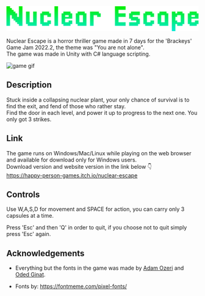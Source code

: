 <img src="Assets/UI/title3.png" width="700">

Nuclear Escape is a horror thriller game made in 7 days for the 'Brackeys' Game Jam 2022.2, the theme was "You are not alone".   
The game was made in Unity with C# language scripting.

![game gif](https://user-images.githubusercontent.com/80855756/194330130-92fc0aff-4996-44a7-bb57-91a175df6b08.gif)



## Description

Stuck inside a collapsing nuclear plant, your only chance of survival is to find the exit, and fend of those who rather stay.   
Find the door in each level, and power it up to progress to the next one. You only got 3 strikes. 

## Link 

The game runs on Windows/Mac/Linux while playing on the web browser and available for download only for Windows users.   
Download version and website version in the link below 👇   
https://happy-person-games.itch.io/nuclear-escape

## Controls 

Use W,A,S,D for movement and SPACE for action, you can carry only 3 capsules at a time.

Press 'Esc' and then 'Q' in order to quit, if you choose not to quit simply press 'Esc' again.

## Acknowledgements

- Everything but the fonts in the game was made by [Adam Ozeri](https://github.com/adamozeri) and [Oded Ginat](https://github.com/0ded).

- Fonts by: https://fontmeme.com/pixel-fonts/

